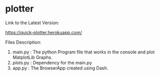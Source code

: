 # plotter

Link to the Latest Version:

https://quick-plotter.herokuapp.com/


Files Description:

1) main.py : The python Program file that works in the console and plot MatplotLib Graphs.
2) _plots_.py : Dependency for the main.py
3) app.py  : The BrowserApp created using Dash.
